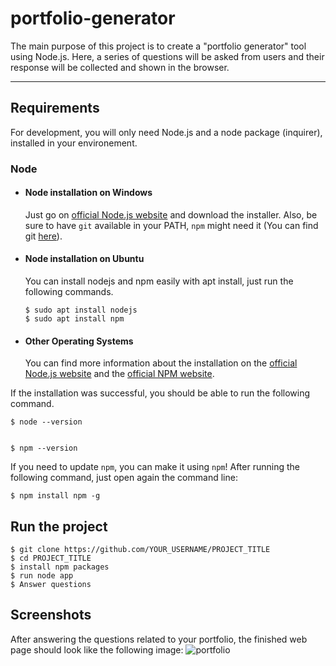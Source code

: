 # portfolio-generator

The main purpose of this project is to create a "portfolio generator" tool using Node.js. Here, a series of questions will be asked from users and their response will be collected and shown in the browser.

---
## Requirements

For development, you will only need Node.js and a node package (inquirer), installed in your environement.

### Node
- #### Node installation on Windows

  Just go on [official Node.js website](https://nodejs.org/) and download the installer.
Also, be sure to have `git` available in your PATH, `npm` might need it (You can find git [here](https://git-scm.com/)).

- #### Node installation on Ubuntu

  You can install nodejs and npm easily with apt install, just run the following commands.

      $ sudo apt install nodejs
      $ sudo apt install npm

- #### Other Operating Systems
  You can find more information about the installation on the [official Node.js website](https://nodejs.org/) and the [official NPM website](https://npmjs.org/).

If the installation was successful, you should be able to run the following command.

    $ node --version
   

    $ npm --version
    

If you need to update `npm`, you can make it using `npm`! After running the following command, just open again the command line:

    $ npm install npm -g
    

## Run the project

    $ git clone https://github.com/YOUR_USERNAME/PROJECT_TITLE
    $ cd PROJECT_TITLE
    $ install npm packages
    $ run node app
    $ Answer questions

## Screenshots

After answering the questions related to your portfolio, the finished web page should look like the following image:
![portfolio]("./assets/images/portfolio-screen.jpg")